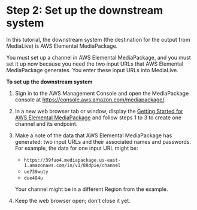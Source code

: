 # Step 2: Set up the downstream system<a name="getting-started-step2"></a>

In this tutorial, the downstream system \(the destination for the output from MediaLive\) is AWS Elemental MediaPackage\. 

You must set up a channel in AWS Elemental MediaPackage, and you must set it up now because you need the two input URLs that AWS Elemental MediaPackage generates\. You enter these input URLs into MediaLive\.

**To set up the downstream system**

1. Sign in to the AWS Management Console and open the MediaPackage console at [https://console\.aws\.amazon\.com/mediapackage/](https://console.aws.amazon.com/mediapackage/)\.

1. In a new web browser tab or window, display the [Getting Started for AWS Elemental MediaPackage](https://docs.aws.amazon.com/mediapackage/latest/ug/getting-started.html) and follow steps 1 to 3 to create one channel and its endpoint\.

1. Make a note of the data that AWS Elemental MediaPackage has generated: two input URLs and their associated names and passwords\. For example, the data for one input URL might be:
   + `https://39fuo4.mediapackage.us-east-1.amazonaws.com/in/v1/88dpie/channel`
   + `ue739wuty`
   + `due484u`

   Your channel might be in a different Region from the example\.

1. Keep the web browser open; don't close it yet\.